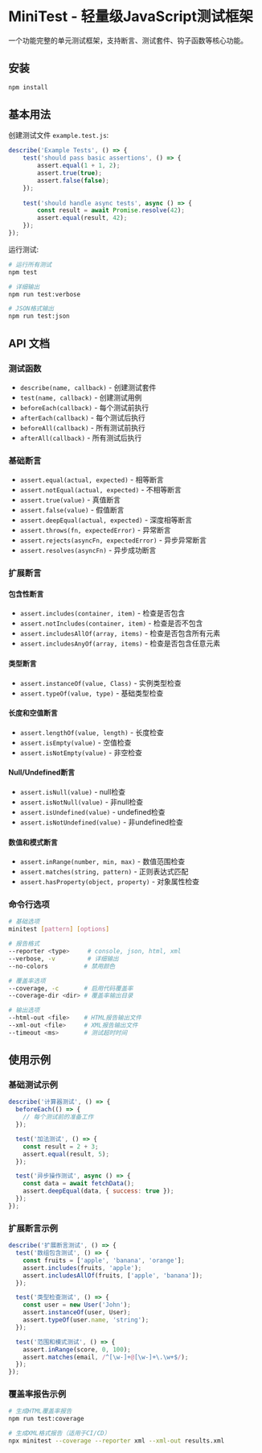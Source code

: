 # MiniTest - 轻量级JavaScript测试框架

一个功能完整的单元测试框架，支持断言、测试套件、钩子函数等核心功能。

## 安装

```bash
npm install
```

## 基本用法

创建测试文件 `example.test.js`:

```javascript
describe('Example Tests', () => {
    test('should pass basic assertions', () => {
        assert.equal(1 + 1, 2);
        assert.true(true);
        assert.false(false);
    });
    
    test('should handle async tests', async () => {
        const result = await Promise.resolve(42);
        assert.equal(result, 42);
    });
});
```

运行测试:

```bash
# 运行所有测试
npm test

# 详细输出
npm run test:verbose

# JSON格式输出
npm run test:json
```

## API 文档

### 测试函数

- `describe(name, callback)` - 创建测试套件
- `test(name, callback)` - 创建测试用例
- `beforeEach(callback)` - 每个测试前执行
- `afterEach(callback)` - 每个测试后执行
- `beforeAll(callback)` - 所有测试前执行
- `afterAll(callback)` - 所有测试后执行

### 基础断言

- `assert.equal(actual, expected)` - 相等断言
- `assert.notEqual(actual, expected)` - 不相等断言
- `assert.true(value)` - 真值断言
- `assert.false(value)` - 假值断言
- `assert.deepEqual(actual, expected)` - 深度相等断言
- `assert.throws(fn, expectedError)` - 异常断言
- `assert.rejects(asyncFn, expectedError)` - 异步异常断言
- `assert.resolves(asyncFn)` - 异步成功断言

### 扩展断言

#### 包含性断言

- `assert.includes(container, item)` - 检查是否包含
- `assert.notIncludes(container, item)` - 检查是否不包含
- `assert.includesAllOf(array, items)` - 检查是否包含所有元素
- `assert.includesAnyOf(array, items)` - 检查是否包含任意元素

#### 类型断言

- `assert.instanceOf(value, Class)` - 实例类型检查
- `assert.typeOf(value, type)` - 基础类型检查

#### 长度和空值断言

- `assert.lengthOf(value, length)` - 长度检查
- `assert.isEmpty(value)` - 空值检查
- `assert.isNotEmpty(value)` - 非空检查

#### Null/Undefined断言

- `assert.isNull(value)` - null检查
- `assert.isNotNull(value)` - 非null检查
- `assert.isUndefined(value)` - undefined检查
- `assert.isNotUndefined(value)` - 非undefined检查

#### 数值和模式断言

- `assert.inRange(number, min, max)` - 数值范围检查
- `assert.matches(string, pattern)` - 正则表达式匹配
- `assert.hasProperty(object, property)` - 对象属性检查

### 命令行选项

```bash
# 基础选项
minitest [pattern] [options]

# 报告格式
--reporter <type>     # console, json, html, xml
--verbose, -v         # 详细输出
--no-colors          # 禁用颜色

# 覆盖率选项  
--coverage, -c       # 启用代码覆盖率
--coverage-dir <dir> # 覆盖率输出目录

# 输出选项
--html-out <file>    # HTML报告输出文件
--xml-out <file>     # XML报告输出文件
--timeout <ms>       # 测试超时时间
```

## 使用示例

### 基础测试示例

```javascript
describe('计算器测试', () => {
  beforeEach(() => {
    // 每个测试前的准备工作
  });

  test('加法测试', () => {
    const result = 2 + 3;
    assert.equal(result, 5);
  });

  test('异步操作测试', async () => {
    const data = await fetchData();
    assert.deepEqual(data, { success: true });
  });
});
```

### 扩展断言示例

```javascript
describe('扩展断言测试', () => {
  test('数组包含测试', () => {
    const fruits = ['apple', 'banana', 'orange'];
    assert.includes(fruits, 'apple');
    assert.includesAllOf(fruits, ['apple', 'banana']);
  });

  test('类型检查测试', () => {
    const user = new User('John');
    assert.instanceOf(user, User);
    assert.typeOf(user.name, 'string');
  });

  test('范围和模式测试', () => {
    assert.inRange(score, 0, 100);
    assert.matches(email, /^[\w-]+@[\w-]+\.\w+$/);
  });
});
```

### 覆盖率报告示例

```bash
# 生成HTML覆盖率报告
npm run test:coverage

# 生成XML格式报告（适用于CI/CD）
npx minitest --coverage --reporter xml --xml-out results.xml
```
